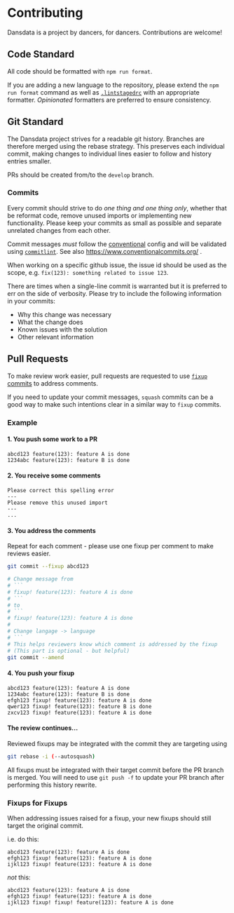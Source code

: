 # Contributing

Dansdata is a project by dancers, for dancers. Contributions are welcome!

## Code Standard

All code should be formatted with `npm run format`.

If you are adding a new language to the repository, please extend the `npm run format`
command as well as [`.lintstagedrc`](./.lintstagedrc) with an appropriate formatter.
_Opinionated_ formatters are preferred to ensure consistency.

## Git Standard

The Dansdata project strives for a readable git history. Branches are therefore merged
using the rebase strategy. This preserves each individual commit, making changes to individual
lines easier to follow and history entries smaller.

PRs should be created from/to the `develop` branch.

### Commits

Every commit should strive to do _one thing and one thing only_, whether that be reformat
code, remove unused imports or implementing new functionality. Please keep your commits as
small as possible and separate unrelated changes from each other.

Commit messages _must_ follow the [conventional](https://github.com/conventional-changelog/commitlint/tree/master/%40commitlint/config-conventional)
config and will be validated using [`commitlint`](https://commitlint.js.org/). See also
https://www.conventionalcommits.org/ .

When working on a specific github issue, the issue id should be used as the scope, e.g.
`fix(123): something related to issue 123`.

There are times when a single-line commit is warranted but it is preferred to err on the
side of verbosity. Please try to include the following information in your commits:

- Why this change was necessary
- What the change does
- Known issues with the solution
- Other relevant information

## Pull Requests

To make review work easier, pull requests are requested to use [`fixup` commits](https://fle.github.io/git-tip-keep-your-branch-clean-with-fixup-and-autosquash.html)
to address comments.

If you need to update your commit messages, `squash` commits can be a good way to make such
intentions clear in a similar way to `fixup` commits.

### Example

#### 1. You push some work to a PR

```
abcd123 feature(123): feature A is done
1234abc feature(123): feature B is done
```

#### 2. You receive some comments

```
Please correct this spelling error
---
Please remove this unused import
---
...
```

#### 3. You address the comments

Repeat for each comment - please use one fixup per comment to make reviews easier.

````bash
git commit --fixup abcd123

# Change message from
# ```
# fixup! feature(123): feature A is done
# ```
# to
# ```
# fixup! feature(123): feature A is done
#
# Change langage -> language
# ```
# This helps reviewers know which comment is addressed by the fixup
# (This part is optional - but helpful)
git commit --amend
````

#### 4. You push your fixup

```
abcd123 feature(123): feature A is done
1234abc feature(123): feature B is done
efgh123 fixup! feature(123): feature A is done
qwer123 fixup! feature(123): feature B is done
zxcv123 fixup! feature(123): feature A is done
```

#### The review continues...

Reviewed fixups may be integrated with the commit they are targeting using

```bash
git rebase -i (--autosquash)
```

All fixups must be integrated with their target commit before the PR branch is merged. You
will need to use `git push -f` to update your PR branch after performing this history
rewrite.

### Fixups for Fixups

When addressing issues raised for a fixup, your new fixups should still target the original
commit.

i.e. do this:

```
abcd123 feature(123): feature A is done
efgh123 fixup! feature(123): feature A is done
ijkl123 fixup! feature(123): feature A is done
```

_not_ this:

```
abcd123 feature(123): feature A is done
efgh123 fixup! feature(123): feature A is done
ijkl123 fixup! fixup! feature(123): feature A is done
```
